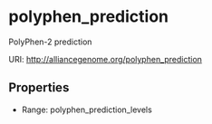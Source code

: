 # polyphen_prediction

PolyPhen-2 prediction

URI: http://alliancegenome.org/polyphen_prediction



<!-- no inheritance hierarchy -->


## Properties

 * Range: polyphen_prediction_levels



